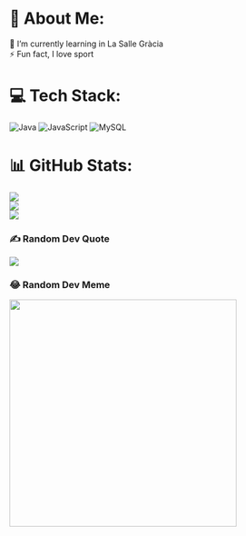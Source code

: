 # 💫 About Me:
🌱 I’m currently learning in La Salle Gràcia<br>⚡ Fun fact, I love sport


# 💻 Tech Stack:
![Java](https://img.shields.io/badge/java-%23ED8B00.svg?style=for-the-badge&logo=openjdk&logoColor=white) ![JavaScript](https://img.shields.io/badge/javascript-%23323330.svg?style=for-the-badge&logo=javascript&logoColor=%23F7DF1E) ![MySQL](https://img.shields.io/badge/mysql-%2300000f.svg?style=for-the-badge&logo=mysql&logoColor=white)
# 📊 GitHub Stats:
![](https://github-readme-stats.vercel.app/api?username=ttronexe2&theme=blue-green&hide_border=false&include_all_commits=false&count_private=false)<br/>
![](https://github-readme-streak-stats.herokuapp.com/?user=ttronexe2&theme=blue-green&hide_border=false)<br/>
![](https://github-readme-stats.vercel.app/api/top-langs/?username=ttronexe2&theme=blue-green&hide_border=false&include_all_commits=false&count_private=false&layout=compact)

### ✍️ Random Dev Quote
![](https://quotes-github-readme.vercel.app/api?type=horizontal&theme=tokyonight)

### 😂 Random Dev Meme
<img src='https://randommeme-five.vercel.app/' style="height: 400px;"/>

<!-- Proudly created with GPRM ( https://gprm.itsvg.in ) -->
